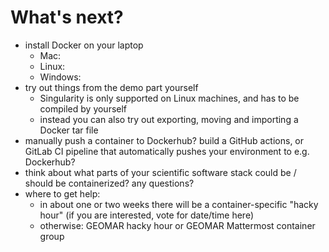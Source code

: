 # What's next?

* install Docker on your laptop
  * Mac:
  * Linux:
  * Windows:
* try out things from the demo part yourself
  * Singularity is only supported on Linux machines, and has to be compiled by yourself
  * instead you can also try out exporting, moving and importing a Docker tar file
* manually push a container to Dockerhub? build a GitHub actions, or GitLab CI pipeline that automatically pushes your environment to e.g. Dockerhub?
* think about what parts of your scientific software stack could be / should be containerized? any questions?
* where to get help:
  * in about one or two weeks there will be a container-specific "hacky hour" (if you are interested, vote for date/time here)
  * otherwise: GEOMAR hacky hour or GEOMAR Mattermost container group
